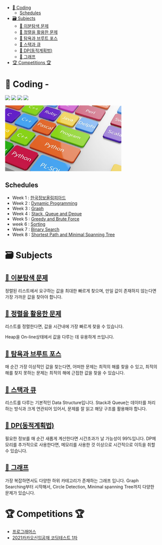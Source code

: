 - [💎 Coding](#-coding)
  - [Schedules](#schedules)
- [🗃️ Subjects](#️-subjects)
  - [🐣 이분탐색 문제](#-이분탐색-문제)
  - [🐣 정렬을 활용한 문제](#-정렬을-활용한-문제)
  - [🐣 탐욕과 브루트 포스](#-탐욕과-브루트-포스)
  - [🐣 스택과 큐](#-스택과-큐)
  - [🐣 DP(동적계획법)](#-dp동적계획법)
  - [🐣 그래프](#-그래프)
- [🏆 Competitions 🏆](#-competitions-)

# 💎 Coding - 

 <p align="left">
<img src=https://img.shields.io/static/v1?label=&message=Bumjin&color=blue&style=flat height=28px>
<img src=https://img.shields.io/static/v1?label=&message=Minjoon&color=green&style=flat height=28px>
<img src=https://img.shields.io/static/v1?label=&message=JungIn&color=pink&style=flat height=28px>
<img src=https://img.shields.io/static/v1?label=&message=Yujin&color=orange&style=flat height=28px>


</p>
<p align="left">
<img src="docs/img1.png" width=380px>
</p>

##  Schedules

* Week 1 : [한국정보올림피아드](competition/한국정보올림피아드)
* Week 2 : [Dynamic Programming](study/dynamic_programming)
* Week 3 : [Graph](study/graph)
* Week 4 : [Stack, Queue and Deque](study/stack_queue)
* Week 5 : [Greedy and Brute Force](study/Greedy_Brute)
* week 6 : [Sorting](study/sort)
* Week 7 : [Binary Search](study/binary)
* Week 8 : [Shortest Path and Minimal Spanning Tree](study/graph)

# 🗃️ Subjects 

## [🐣 이분탐색 문제](study/binary) 
정렬된 리스트에서 요구하는 값을 최대한 빠르게 찾으며, 만일 값이 존재하지 않는다면 가장 가까운 값을 찾아야 합니다. 

## [🐣 정렬을 활용한 문제](study/sort) 
리스트를 정렬한다면, 값을 시간내에 가장 빠르게 찾을 수 있습니다. 

Heap을 On-line상태에서 값을 다루는 데 유용하게 쓰입니다. 

## [🐣 탐욕과 브루트 포스](study/Greedy_Brute) 

매 순간 가장 이상적인 값을 찾는다면, 어떠한 문제는 최적의 해를 찾을 수 있고, 최적의 해를 찾지 못하는 문제는 최적의 해에 근접한 값을 찾을 수 있습니다.

## [🐣 스택과 큐](study/stack_queue) 

리스트를 다루는 기본적인 Data Structure입니다. Stack과 Queue는 데이터를 처리하는 방식과 크게 연관되어 있어서, 문제를 잘 읽고 해당 구조를 활용해야 합니다.



## [🐣 DP(동적계획법)](study/dynamic_programming) 

필요한 정보를 매 순간 새롭게 계산한다면 시간초과가 날 가능성이 99%입니다. DP메모리를 추가적으로 사용한다면, 메모리를 사용한 것 이상으로 시간적으로 이득을 취할 수 있습니다. 


## [🐣 그래프](study/graph) 

가장 복잡하면서도 다양한 하위 카테고리가 존재하는 그래프 입니다. Graph Searching부터 시작해서, Circle Detection, Minimal spanning Tree까지 다양한 문제가 있습니다. 


# 🏆 Competitions 🏆
* [프로그래머스](competition/프로그래머스)
* [2021카카오신입공채 코딩테스트 1차](competition/2021카카오신입공채1차온라인)

